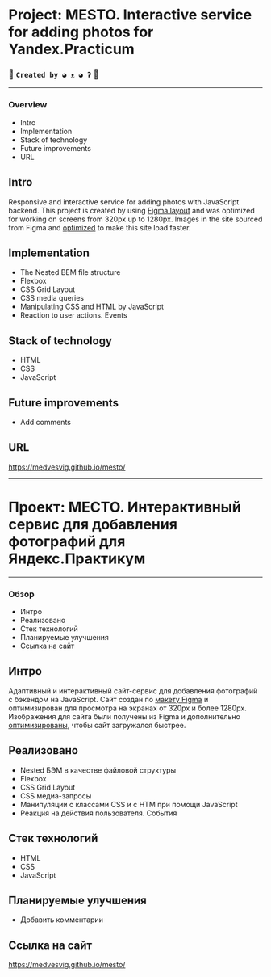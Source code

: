 # Project: MESTO. Interactive service for adding photos for Yandex.Practicum
### 👾  `Created by ◕ ᴥ ◕ ʔ`  👾

---
### Overview
* Intro
* Implementation
* Stack of technology
* Future improvements
* URL

## Intro
Responsive and interactive service for adding photos with JavaScript backend.
This project is created by using [Figma layout](https://www.figma.com/file/2cn9N9jSkmxD84oJik7xL7/JavaScript.-Sprint-4?node-id=0%3A1)
and was optimized for working on screens from 320px up to 1280px.
Images in the site sourced from Figma and [optimized](https://tinypng.com/) to make this site load faster.

## Implementation
* The Nested BEM file structure
* Flexbox
* CSS Grid Layout
* CSS media queries
* Manipulating CSS and HTML by JavaScript
* Reaction to user actions. Events

## Stack of technology
* HTML
* CSS
* JavaScript

## Future improvements
* Add comments

## URL
https://medvesvig.github.io/mesto/

----
# Проект: МЕСТО. Интерактивный сервис для добавления фотографий для Яндекс.Практикум
----

### Обзор
* Интро
* Реализовано
* Стек технологий
* Планируемые улучшения
* Ссылка на сайт

## Интро

Адаптивный и интерактивный сайт-сервис для добавления фотографий с бэкендом на JavaScript.
Сайт создан по [макету Figma](https://www.figma.com/file/2cn9N9jSkmxD84oJik7xL7/JavaScript.-Sprint-4?node-id=0%3A1)
и оптимизирован для просмотра на экранах от 320px и более 1280px.
Изображения для сайта были получены из Figma и дополнительно [оптимизированы](https://tinypng.com/), чтобы сайт загружался быстрее.


## Реализовано
* Nested БЭМ в качестве файловой структуры
* Flexbox
* CSS Grid Layout
* CSS медиа-запросы
* Манипуляции с классами CSS и с HTM при помощи JavaScript
* Реакция на действия пользователя. События

## Стек технологий
* HTML
* CSS
* JavaScript

## Планируемые улучшения
* Добавить комментарии

## Ссылка на сайт
https://medvesvig.github.io/mesto/
